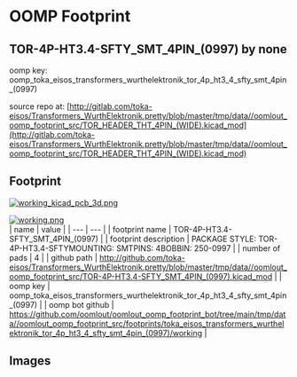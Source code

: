 # OOMP Footprint  
## TOR-4P-HT3.4-SFTY_SMT_4PIN_(0997)  by none  
  
oomp key: oomp_toka_eisos_transformers_wurthelektronik_tor_4p_ht3_4_sfty_smt_4pin_(0997)  
  
source repo at: [http://gitlab.com/toka-eisos/Transformers_WurthElektronik.pretty/blob/master/tmp/data//oomlout_oomp_footprint_src/TOR_HEADER_THT_4PIN_(WIDE).kicad_mod](http://gitlab.com/toka-eisos/Transformers_WurthElektronik.pretty/blob/master/tmp/data//oomlout_oomp_footprint_src/TOR_HEADER_THT_4PIN_(WIDE).kicad_mod)  
## Footprint  
  
[![working_kicad_pcb_3d.png](working_kicad_pcb_3d_600.png)](working_kicad_pcb_3d.png)  
  
[![working.png](working_600.png)](working.png)  
| name | value | 
| --- | --- | 
| footprint name | TOR-4P-HT3.4-SFTY_SMT_4PIN_(0997) | 
| footprint description | PACKAGE STYLE: TOR-4P-HT3.4-SFTYMOUNTING: SMTPINS: 4BOBBIN: 250-0997 | 
| number of pads | 4 | 
| github path | http://github.com/toka-eisos/Transformers_WurthElektronik.pretty/blob/master/tmp/data//oomlout_oomp_footprint_src/TOR-4P-HT3.4-SFTY_SMT_4PIN_(0997).kicad_mod | 
| oomp key | oomp_toka_eisos_transformers_wurthelektronik_tor_4p_ht3_4_sfty_smt_4pin_(0997) | 
| oomp bot github | https://github.com/oomlout/oomlout_oomp_footprint_bot/tree/main/tmp/data//oomlout_oomp_footprint_src/footprints/toka_eisos_transformers_wurthelektronik_tor_4p_ht3_4_sfty_smt_4pin_(0997)/working | 
## Images  
